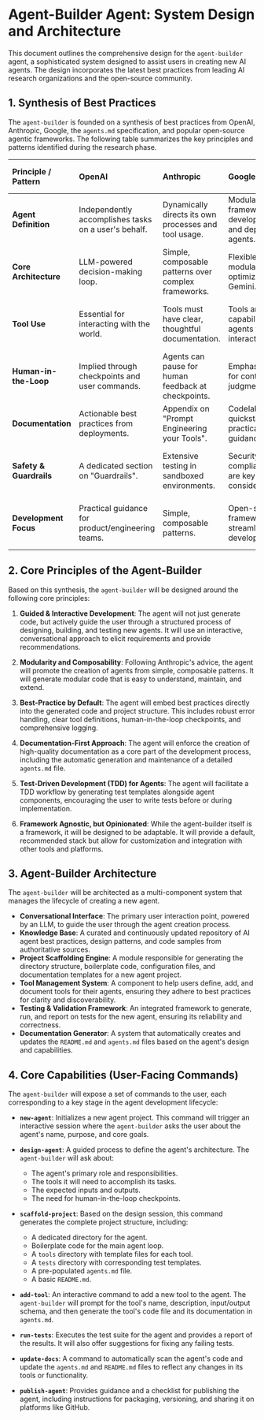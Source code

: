 # Agent-Builder Agent: System Design and Architecture

This document outlines the comprehensive design for the `agent-builder` agent, a sophisticated system designed to assist users in creating new AI agents. The design incorporates the latest best practices from leading AI research organizations and the open-source community.

## 1. Synthesis of Best Practices

The `agent-builder` is founded on a synthesis of best practices from OpenAI, Anthropic, Google, the `agents.md` specification, and popular open-source agentic frameworks. The following table summarizes the key principles and patterns identified during the research phase.

| Principle / Pattern | OpenAI | Anthropic | Google (ADK) | agents.md | Frameworks (AutoGen, CrewAI) |
| :--- | :--- | :--- | :--- | :--- | :--- |
| **Agent Definition** | Independently accomplishes tasks on a user's behalf. | Dynamically directs its own processes and tool usage. | Modular framework for developing and deploying agents. | N/A (focus on context) | Collaborative entities with specific roles and goals. |
| **Core Architecture** | LLM-powered decision-making loop. | Simple, composable patterns over complex frameworks. | Flexible and modular, optimized for Gemini. | N/A | Multi-agent systems with defined orchestration. |
| **Tool Use** | Essential for interacting with the world. | Tools must have clear, thoughtful documentation. | Tools are key capabilities for agents to interact. | N/A | Agents are assigned specific tools to perform tasks. |
| **Human-in-the-Loop** | Implied through checkpoints and user commands. | Agents can pause for human feedback at checkpoints. | Emphasized for control and judgment. | N/A | Critical for validation, control, and steering. |
| **Documentation** | Actionable best practices from deployments. | Appendix on "Prompt Engineering your Tools". | Codelabs and quickstarts for practical guidance. | **Core focus**: a `README` for agents. | Documentation is part of the agent definition. |
| **Safety & Guardrails** | A dedicated section on "Guardrails". | Extensive testing in sandboxed environments. | Security and compliance are key considerations. | Security considerations can be in `agents.md`. | Managed through orchestration and permissions. |
| **Development Focus** | Practical guidance for product/engineering teams. | Simple, composable patterns. | Open-source framework for streamlined development. | Standardized context for coding agents. | Role-based task decomposition and collaboration. |

## 2. Core Principles of the Agent-Builder

Based on this synthesis, the `agent-builder` will be designed around the following core principles:

1.  **Guided & Interactive Development**: The agent will not just generate code, but actively guide the user through a structured process of designing, building, and testing new agents. It will use an interactive, conversational approach to elicit requirements and provide recommendations.

2.  **Modularity and Composability**: Following Anthropic's advice, the agent will promote the creation of agents from simple, composable patterns. It will generate modular code that is easy to understand, maintain, and extend.

3.  **Best-Practice by Default**: The agent will embed best practices directly into the generated code and project structure. This includes robust error handling, clear tool definitions, human-in-the-loop checkpoints, and comprehensive logging.

4.  **Documentation-First Approach**: The agent will enforce the creation of high-quality documentation as a core part of the development process, including the automatic generation and maintenance of a detailed `agents.md` file.

5.  **Test-Driven Development (TDD) for Agents**: The agent will facilitate a TDD workflow by generating test templates alongside agent components, encouraging the user to write tests before or during implementation.

6.  **Framework Agnostic, but Opinionated**: While the agent-builder itself is a framework, it will be designed to be adaptable. It will provide a default, recommended stack but allow for customization and integration with other tools and platforms.

## 3. Agent-Builder Architecture

The `agent-builder` will be architected as a multi-component system that manages the lifecycle of creating a new agent.

- **Conversational Interface**: The primary user interaction point, powered by an LLM, to guide the user through the agent creation process.
- **Knowledge Base**: A curated and continuously updated repository of AI agent best practices, design patterns, and code samples from authoritative sources.
- **Project Scaffolding Engine**: A module responsible for generating the directory structure, boilerplate code, configuration files, and documentation templates for a new agent project.
- **Tool Management System**: A component to help users define, add, and document tools for their agents, ensuring they adhere to best practices for clarity and discoverability.
- **Testing & Validation Framework**: An integrated framework to generate, run, and report on tests for the new agent, ensuring its reliability and correctness.
- **Documentation Generator**: A system that automatically creates and updates the `README.md` and `agents.md` files based on the agent's design and capabilities.

## 4. Core Capabilities (User-Facing Commands)

The `agent-builder` will expose a set of commands to the user, each corresponding to a key stage in the agent development lifecycle:

- **`new-agent`**: Initializes a new agent project. This command will trigger an interactive session where the `agent-builder` asks the user about the agent's name, purpose, and core goals.

- **`design-agent`**: A guided process to define the agent's architecture. The `agent-builder` will ask about:
    - The agent's primary role and responsibilities.
    - The tools it will need to accomplish its tasks.
    - The expected inputs and outputs.
    - The need for human-in-the-loop checkpoints.

- **`scaffold-project`**: Based on the design session, this command generates the complete project structure, including:
    - A dedicated directory for the agent.
    - Boilerplate code for the main agent loop.
    - A `tools` directory with template files for each tool.
    - A `tests` directory with corresponding test templates.
    - A pre-populated `agents.md` file.
    - A basic `README.md`.

- **`add-tool`**: An interactive command to add a new tool to the agent. The `agent-builder` will prompt for the tool's name, description, input/output schema, and then generate the tool's code file and its documentation in `agents.md`.

- **`run-tests`**: Executes the test suite for the agent and provides a report of the results. It will also offer suggestions for fixing any failing tests.

- **`update-docs`**: A command to automatically scan the agent's code and update the `agents.md` and `README.md` files to reflect any changes in its tools or functionality.

- **`publish-agent`**: Provides guidance and a checklist for publishing the agent, including instructions for packaging, versioning, and sharing it on platforms like GitHub.

